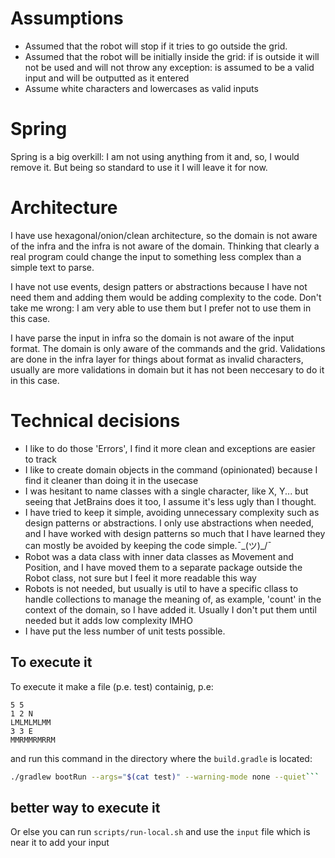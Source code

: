 # Assumptions 
* Assumed that the robot will stop if it tries to go outside the grid.
* Assumed that the robot will be initially inside the grid: if is outside it will not be used and will not throw any exception: is assumed to be a valid input and will be outputted as it entered
* Assume white characters and lowercases as valid inputs

# Spring 

Spring is a big overkill: I am not using anything from it and, so, I would remove it. But being so standard to use it I will leave it for now.

# Architecture

I have use hexagonal/onion/clean architecture, so the domain is not aware of the infra and the infra is not aware of the domain. Thinking that clearly a real program could change the input to something less complex than a simple text to parse.

I have not use events, design patters or abstractions because I have not need them and adding them would be adding complexity to the code. Don't take me wrong: I am very able to use them but I prefer not to use them in this case.

I have parse the input in infra so the domain is not aware of the input format. The domain is only aware of the commands and the grid. Validations are done in the infra layer for things about format as invalid characters, usually are more validations in domain but it has not been neccesary to do it in this case.

# Technical decisions

* I like to do those 'Errors', I find it more clean and exceptions are easier to track
* I like to create domain objects in the command (opinionated) because I find it cleaner than doing it in the usecase
* I was hesitant to name classes with a single character, like X, Y... but seeing that JetBrains does it too, I assume it's less ugly than I thought.
* I have tried to keep it simple, avoiding unnecessary complexity such as design patterns or abstractions. I only use abstractions when needed, and I have worked with design patterns so much that I have learned they can mostly be avoided by keeping the code simple.¯\_(ツ)_/¯
* Robot was a data class with inner data classes as Movement and Position, and I have moved them to a separate package outside the Robot class, not sure but I feel it more readable this way
* Robots is not needed, but usually is util to have a specific cllass to handle collections to manage the meaning of, as example, 'count' in the context of the domain, so I have added it. Usually I don't put them until needed but it adds low complexity IMHO
* I have put the less number of unit tests possible.

## To execute it

To execute it make a file (p.e. test) containig, p.e:
```
5 5
1 2 N
LMLMLMLMM
3 3 E
MMRMMRMRRM
```

and run this command in the directory where the `build.gradle` is located:

```bash
./gradlew bootRun --args="$(cat test)" --warning-mode none --quiet```
```

## better way to execute it

Or else you can run ```scripts/run-local.sh``` and use the ```input``` file which is near it to add your input
